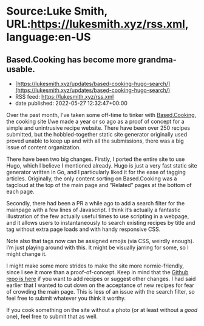 # Source:Luke Smith, URL:https://lukesmith.xyz/rss.xml, language:en-US

## Based.Cooking has become more grandma-usable.
 - [https://lukesmith.xyz/updates/based-cooking-hugo-search/](https://lukesmith.xyz/updates/based-cooking-hugo-search/)
 - RSS feed: https://lukesmith.xyz/rss.xml
 - date published: 2022-05-27 12:32:47+00:00

<p>Over the past month, I&rsquo;ve taken some off-time to tinker with
<a href="https://based.cooking">Based.Cooking</a>, the cooking site I/we made a year or so
ago as a proof of concept for a simple and unintrusive recipe website. There
have been over 250 recipes submitted, but the hobbled-together static site
generator originally used proved unable to keep up and with all the
submissions, there was a big issue of content organization.</p>
<p>There have been two big changes. Firstly, I ported the entire site to use Hugo,
which I believe I mentioned already. Hugo is just a very fast static site
generator written in Go, and I particularly liked it for the ease of tagging
articles. Originally, the only content sorting on Based.Cooking was a tagcloud
at the top of the main page and &ldquo;Related&rdquo; pages at the bottom of each page.</p>
<p>Secondly, there had been a PR a while ago to add a search filter for the
mainpage with a few lines of Javascript. I think it&rsquo;s actually a fantastic
illustration of the few actually useful times to use scripting in a webpage,
and it allows users to instantaneously to search existing recipes by title and
tag without extra page loads and with handy responsive CSS.</p>
<p>Note also that tags now can be assigned emojis (via CSS, weirdly enough). I&rsquo;m
just playing around with this. It might be visually jarring for some, so I
might change it.</p>
<p>I might make some more strides to make the site more normie-friendly, since I
see it more than a proof-of-concept. Keep in mind that the <a href="https://github.com/lukesmithxyz/based.cooking">Github repo is
here</a> if you want to add recipes
or suggest other changes. I had said earlier that I wanted to cut down on the
acceptance of new recipes for fear of crowding the main page. This is less of
an issue with the search filter, so feel free to submit whatever you think it
worthy.</p>
<p>If you cook something on the site without a photo (or at least without a <em>good</em>
one), feel free to submit that as well.</p>

